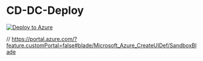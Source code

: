 # CD-DC-Deploy

[![Deploy to Azure](https://aka.ms/deploytoazurebutton)](https://portal.azure.com/#create/Microsoft.Template/uri/https%3A%2F%2Fraw.githubusercontent.com%2FCT-Cloud-Design%2FCD-DC-Deploy%2Fmain%2Fazuredeploy.json)


 // https://portal.azure.com/?feature.customPortal=false#blade/Microsoft_Azure_CreateUIDef/SandboxBlade
